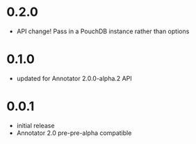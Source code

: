 # 0.2.0
 - API change! Pass in a PouchDB instance rather than options

# 0.1.0
 - updated for Annotator 2.0.0-alpha.2 API

# 0.0.1
 - initial release
 - Annotator 2.0 pre-pre-alpha compatible
